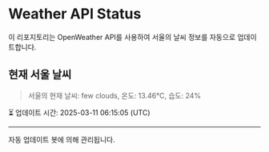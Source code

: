 
# Weather API Status

이 리포지토리는 OpenWeather API를 사용하여 서울의 날씨 정보를 자동으로 업데이트합니다.

## 현재 서울 날씨
> 서울의 현재 날씨: few clouds, 온도: 13.46°C, 습도: 24%

⏳ 업데이트 시간: 2025-03-11 06:15:05 (UTC)

---
자동 업데이트 봇에 의해 관리됩니다.
